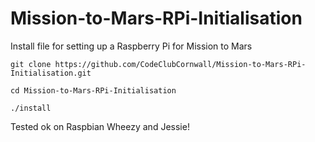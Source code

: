 # Mission-to-Mars-RPi-Initialisation
Install file for setting up a Raspberry Pi for Mission to Mars

`git clone https://github.com/CodeClubCornwall/Mission-to-Mars-RPi-Initialisation.git`

`cd Mission-to-Mars-RPi-Initialisation`

`./install`

Tested ok on Raspbian Wheezy and Jessie!
